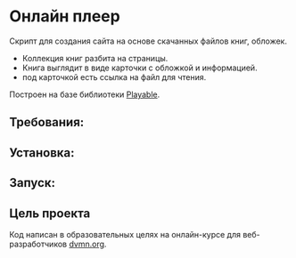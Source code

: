 # Онлайн плеер
Скрипт для создания сайта на основе скачанных файлов книг, обложек.
- Коллекция книг разбита на страницы.
- Книга выглядит в виде карточки с обложкой и информацией.
- под карточкой есть ссылка на файл для чтения.


Построен на базе библиотеки [Playable](https://wix.github.io/playable/).


## Требования:

## Установка:

## Запуск:

## Цель проекта

Код написан в образовательных целях на онлайн-курсе для веб-разработчиков [dvmn.org](https://dvmn.org/).
